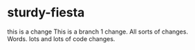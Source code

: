 # sturdy-fiesta
this is a change
This is a branch 1 change. All sorts of changes.  
Words. lots and lots of code changes. 